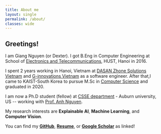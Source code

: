```yaml
---
title: About me
layout: single
permalink: /about/
classes: wide
---
```


## Greetings!

I am Giang Nguyen (or Dexter). I got B.Eng in Computer Engineering at School of [Electronics and Telecommunications](https://set.hust.edu.vn/), HUST, Hanoi in 2016.

I spent 2 years working in Hanoi, Vietnam at [DASAN Zhone Solutions Vietnam](https://dasans.com/vn/about/company/) and [G-innovations Vietnam](https://ginno.com/) as a software engineer. After that,I came to KAIST-South Korea to pursue M.Sc in [Computer Science](https://cs.kaist.ac.kr/) and graduated in 2020.

I am now a Ph.D student (fellow) at [CSSE department](https://www.eng.auburn.edu/comp/) - Auburn university, US -- working with [Prof. Anh Nguyen](https://anhnguyen.me/lab/). 

My research interests are **Explainable AI**, **Machine Learning**, and **Computer Vision**.

You can find my [**GitHub**](https://github.com/giangnguyen2412), [**Resume**](https://www.dropbox.com/s/54maxqhbj7hc76b/VanGiangNguyen_resume.pdf?dl=0), or [**Google Scholar**](https://scholar.google.com/citations?user=l_kfXecAAAAJ&hl=en) as linked!
